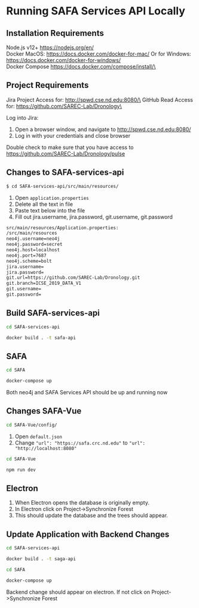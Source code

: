 # Running SAFA Services API Locally

## Installation Requirements
Node.js v12+ https://nodejs.org/en/ \
Docker MacOS: https://docs.docker.com/docker-for-mac/ Or for Windows: https://docs.docker.com/docker-for-windows/ \
Docker Compose https://docs.docker.com/compose/install/\

## Project Requirements
Jira Project Access for: http://spwd.cse.nd.edu:8080/\
GitHub Read Access for: https://github.com/SAREC-Lab/Dronology\

Log into Jira:
 1. Open a browser window, and navigate to http://spwd.cse.nd.edu:8080/
 1. Log in with your credentials and close browser

Double check to make sure that you have access to https://github.com/SAREC-Lab/Dronology/pulse

## Changes to SAFA-services-api
```bash
$ cd SAFA-services-api/src/main/resources/
```

1. Open `application.properties`
1. Delete all the text in file
1. Paste text below into the file
1. Fill out jira.username, jira.password, git.username, git.password
 
```bash
src/main/resources/Application.properties:
/src/main/resources
neo4j.username=neo4j
neo4j.password=secret
neo4j.host=localhost
neo4j.port=7687
neo4j.scheme=bolt
jira.username=
jira.password=
git.url=https://github.com/SAREC-Lab/Dronology.git
git.branch=ICSE_2019_DATA_V1
git.username=
git.password=
```
## Build SAFA-services-api
```bash
cd SAFA-services-api
```

```bash
docker build . -t safa-api
```

## SAFA
```bash
cd SAFA
```

```bash
docker-compose up
```

Both neo4j and SAFA Services API should be up and running now

## Changes SAFA-Vue
```bash
cd SAFA-Vue/config/
```
1. Open `default.json`
1. Change `"url": "https://safa.crc.nd.edu"` to `"url": "http://localhost:8080"`

```bash
cd SAFA-Vue
```

```bash
npm run dev
```


## Electron

1. When Electron opens the database is originally empty.
1. In Electron click on Project->Synchronize Forest
1. This should update the database and the trees should appear.

## Update Application with Backend Changes
```bash
cd SAFA-services-api
```
```bash
docker build . -t saga-api
```
```bash
cd SAFA
```

```bash
docker-compose up
```
Backend change should appear on electron. If not click on Project->Synchronize Forest